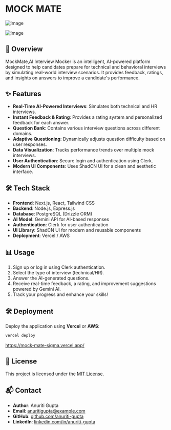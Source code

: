 # MOCK MATE

![Image](https://github.com/user-attachments/assets/7766ac76-ce80-4b88-b25e-7b4bbfc61552)


![Image](https://github.com/user-attachments/assets/fb814667-86f1-4038-a9fd-17d67e286b84)

## 🚀 Overview
MockMate,AI Interview Mocker is an intelligent, AI-powered platform designed to help candidates prepare for technical and behavioral interviews by simulating real-world interview scenarios. It provides feedback, ratings, and insights on answers to improve a candidate's performance.

## ✨ Features
- **Real-Time AI-Powered Interviews**: Simulates both technical and HR interviews.
- **Instant Feedback & Rating**: Provides a rating system and personalized feedback for each answer.
- **Question Bank**: Contains various interview questions across different domains.
- **Adaptive Questioning**: Dynamically adjusts question difficulty based on user responses.
- **Data Visualization**: Tracks performance trends over multiple mock interviews.
- **User Authentication**: Secure login and authentication using Clerk.
- **Modern UI Components**: Uses ShadCN UI for a clean and aesthetic interface.

## 🛠 Tech Stack
- **Frontend**: Next.js, React, Tailwind CSS
- **Backend**: Node.js, Express.js
- **Database**: PostgreSQL (Drizzle ORM)
- **AI Model**: Gemini API for AI-based responses
- **Authentication**: Clerk for user authentication
- **UI Library**: ShadCN UI for modern and reusable components
- **Deployment**: Vercel / AWS


## 📊 Usage
1. Sign up or log in using Clerk authentication.
2. Select the type of interview (technical/HR).
3. Answer the AI-generated questions.
4. Receive real-time feedback, a rating, and improvement suggestions powered by Gemini AI.
5. Track your progress and enhance your skills!

## 🛠 Deployment
Deploy the application using **Vercel** or **AWS**:
```sh
vercel deploy
```
https://mock-mate-sigma.vercel.app/

## 📜 License
This project is licensed under the [MIT License](LICENSE).

## 📬 Contact
- **Author**: Anuriti Gupta
- **Email**: anuritigupta@example.com
- **GitHub**: [github.com/anuriti-gupta](https://github.com/anuriti-gupta)
- **LinkedIn**: [linkedin.com/in/anuriti-gupta](https://linkedin.com/in/anuriti-gupta)



